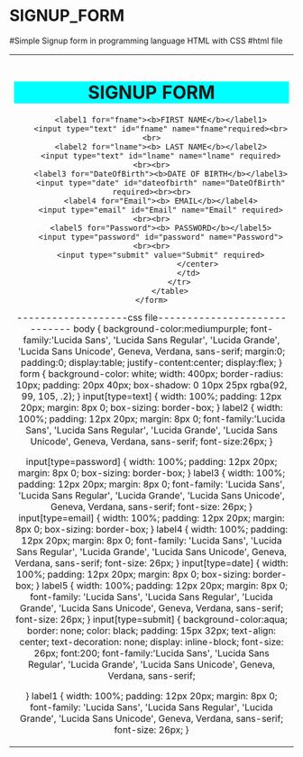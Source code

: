 # SIGNUP_FORM
#Simple Signup form in programming language HTML with CSS
#html file 
<!DOCTYPE html>

<html>
<head>
    <meta charset="utf-8" />
    <title> SIGNUP FORM </title>
    <link type="text/css" rel="stylesheet"  href="style.css">
</head>
<body>
    <form>
        <table>
            <tr>
                <td>
                        <center>
        <h1 style="background-color:aqua"> SIGNUP FORM</h1>
                   
        <label1 for="fname"><b>FIRST NAME</b></label1>
        <input type="text" id="fname" name="fname"required><br><br>
        <label2 for="lname"><b> LAST NAME</b></label2>
        <input type="text" id="lname" name="lname" required><br><br>
        <label3 for="DateOfBirth"><b>DATE OF BIRTH</b></label3>
        <input type="date" id="dateofbirth" name="DateOfBirth" required><br><br>
        <label4 for="Email"><b> EMAIL</b></label4>
        <input type="email" id="Email" name="Email" required><br><br>
        <label5 for="Password"><b> PASSWORD</b></label5>
        <input type="password" id="password" name="Password"><br><br>
        <input type="submit" value="Submit" required>
                        </center>
                    </td>
                </tr>
            </table>
    </form>
</body>
</html>
-------------------css file-----------------------------
body
{
    background-color:mediumpurple;
    font-family:'Lucida Sans', 'Lucida Sans Regular', 'Lucida Grande', 'Lucida Sans Unicode', Geneva, Verdana, sans-serif;
    margin:0;
    padding:0;
    display:table;
    justify-content:center;
    display:flex;
}
form {
    background-color: white;
    width: 400px;
    border-radius: 10px;
    padding: 20px 40px;
    box-shadow: 0 10px 25px rgba(92, 99, 105, .2);
}
input[type=text]
{
    width: 100%;
    padding: 12px 20px;
    margin: 8px 0;
    box-sizing: border-box;
}
label2 {
    width: 100%;
    padding: 12px 20px;
    margin: 8px 0;
    font-family:'Lucida Sans', 'Lucida Sans Regular', 'Lucida Grande', 'Lucida Sans Unicode', Geneva, Verdana, sans-serif;
    font-size:26px;
}

input[type=password]
{
    width: 100%;
    padding: 12px 20px;
    margin: 8px 0;
    box-sizing: border-box;
}
label3 {
    width: 100%;
    padding: 12px 20px;
    margin: 8px 0;
    font-family: 'Lucida Sans', 'Lucida Sans Regular', 'Lucida Grande', 'Lucida Sans Unicode', Geneva, Verdana, sans-serif;
    font-size: 26px;
}
input[type=email] {
    width: 100%;
    padding: 12px 20px;
    margin: 8px 0;
    box-sizing: border-box;
}
label4 {
    width: 100%;
    padding: 12px 20px;
    margin: 8px 0;
    font-family: 'Lucida Sans', 'Lucida Sans Regular', 'Lucida Grande', 'Lucida Sans Unicode', Geneva, Verdana, sans-serif;
    font-size: 26px;
}
input[type=date] {
    width: 100%;
    padding: 12px 20px;
    margin: 8px 0;
    box-sizing: border-box;
}
label5 {
    width: 100%;
    padding: 12px 20px;
    margin: 8px 0;
    font-family: 'Lucida Sans', 'Lucida Sans Regular', 'Lucida Grande', 'Lucida Sans Unicode', Geneva, Verdana, sans-serif;
    font-size: 26px;
}
input[type=submit] {
    background-color:aqua;
    border: none;
    color: black;
    padding: 15px 32px;
    text-align: center;
    text-decoration: none;
    display: inline-block;
    font-size: 26px;
    font:200;
    font-family:'Lucida Sans', 'Lucida Sans Regular', 'Lucida Grande', 'Lucida Sans Unicode', Geneva, Verdana, sans-serif;
   
}
label1 {
    width: 100%;
    padding: 12px 20px;
    margin: 8px 0;
    font-family: 'Lucida Sans', 'Lucida Sans Regular', 'Lucida Grande', 'Lucida Sans Unicode', Geneva, Verdana, sans-serif;
    font-size: 26px;
}
